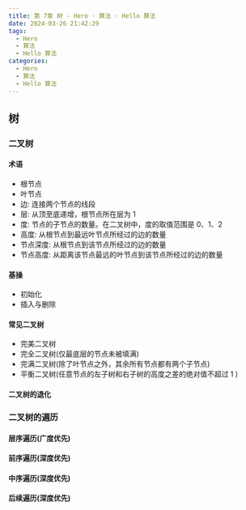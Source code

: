 ```yaml
---
title: 第 7章 树 - Hero · 算法 · Hello 算法
date: 2024-03-26 21:42:29
tags:
  - Hero
  - 算法
  - Hello 算法
categories:
  - Hero
  - 算法
  - Hello 算法
---
```


## 树

### 二叉树

#### 术语

- 根节点
- 叶节点
- 边: 连接两个节点的线段
- 层: 从顶至底递增，根节点所在层为 1
- 度: 节点的子节点的数量。在二叉树中，度的取值范围是 0、1、2
- 高度: 从根节点到最远叶节点所经过的边的数量
- 节点深度: 从根节点到该节点所经过的边的数量
- 节点高度: 从距离该节点最远的叶节点到该节点所经过的边的数量

#### 基操

- 初始化
- 插入与删除

#### 常见二叉树

- 完美二叉树
- 完全二叉树(仅最底层的节点未被填满)
- 完满二叉树(除了叶节点之外，其余所有节点都有两个子节点)
- 平衡二叉树(任意节点的左子树和右子树的高度之差的绝对值不超过 1 )

#### 二叉树的退化

### 二叉树的遍历

#### 层序遍历(广度优先)

#### 前序遍历(深度优先)

#### 中序遍历(深度优先)

#### 后续遍历(深度优先)
